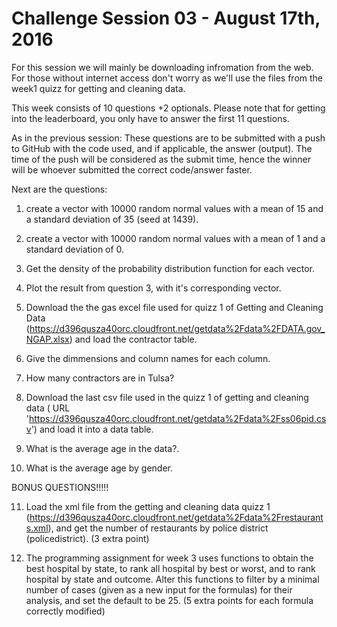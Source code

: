 # Challenge Session 03 - August 17th, 2016

For this session we will mainly be downloading infromation from the web. For those without internet access don't worry as we'll use the files from the week1 quizz for getting and cleaning data.

This week consists of 10 questions +2 optionals. Please note that for getting into the leaderboard, you only have to answer the first 11 questions.

As in the previous session:
  These questions are to be submitted with a push to GitHub with the code used, and if applicable, the answer (output). The time of the push will be considered as the submit time, hence the winner will be whoever submitted the correct code/answer faster.


Next are the questions:

1) create a vector with 10000 random normal values with a mean of 15 and a standard deviation of 35 (seed at 1439).

2) create a vector with 10000 random normal values with a mean of 1 and a standard deviation of 0.

3) Get the density of the probability distribution function for each vector.

4) Plot the result from question 3, with it's corresponding vector.

5) Download the the gas excel file used for quizz 1 of Getting and Cleaning Data (https://d396qusza40orc.cloudfront.net/getdata%2Fdata%2FDATA.gov_NGAP.xlsx) and load the contractor table.

6) Give the dimmensions and column names for each column.

7) How many contractors are in Tulsa?

8) Download the last csv file used in the quizz 1 of getting and cleaning data ( URL 'https://d396qusza40orc.cloudfront.net/getdata%2Fdata%2Fss06pid.csv') and load it into a data table. 

9) What is the average age in the data?.

10) What is the average age by gender.


BONUS QUESTIONS!!!!!

11) Load the xml file from the getting and cleaning data quizz 1 (https://d396qusza40orc.cloudfront.net/getdata%2Fdata%2Frestaurants.xml), and get the number of restaurants by police district (policedistrict). (3 extra point)

12) The programming assignment for week 3 uses functions to obtain the best hospital by state, to rank all hospital by best or worst, and to rank hospital by state and outcome. Alter this functions to filter by a minimal number of cases (given as a new input for the formulas) for their analysis, and set the default to be 25. (5 extra points for each formula correctly modified)
